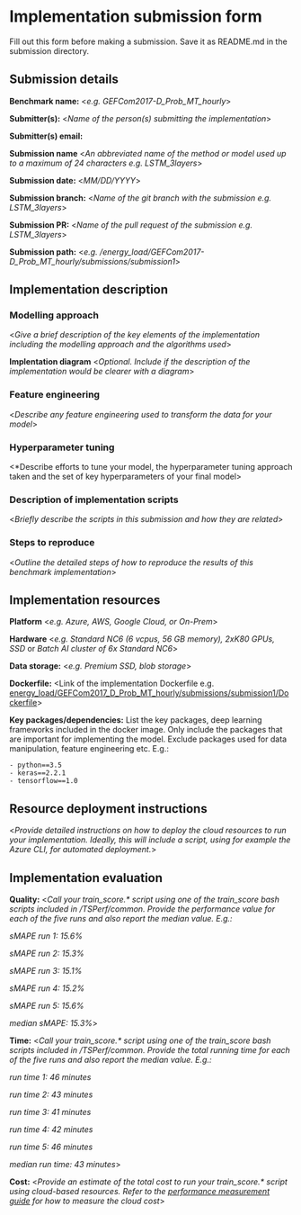 # Implementation submission form

Fill out this form before making a submission. Save it as README.md in the submission directory.

## Submission details

**Benchmark name:** <*e.g. GEFCom2017-D_Prob_MT_hourly*>

**Submitter(s):** <*Name of the person(s) submitting the implementation*>

**Submitter(s) email:**

**Submission name** <*An abbreviated name of the method or model used up to a maximum of 24 characters e.g. LSTM_3layers*>

**Submission date:** <*MM/DD/YYYY*>

**Submission branch:** <*Name of the git branch with the submission e.g. LSTM_3layers*>

**Submission PR:** <*Name of the pull request of the submission e.g. LSTM_3layers*>

**Submission path:** <*e.g. /energy_load/GEFCom2017-D_Prob_MT_hourly/submissions/submission1*>

## Implementation description

### Modelling approach

<*Give a brief description of the key elements of the implementation including the modelling approach and the algorithms used*>

**Implentation diagram** <*Optional. Include if the description of the implementation would be clearer with a diagram*>

### Feature engineering

<*Describe any feature engineering used to transform the data for your model*>

### Hyperparameter tuning

<*Describe efforts to tune your model, the hyperparameter tuning approach taken and the set of key hyperparameters of your final model>

### Description of implementation scripts

<*Briefly describe the scripts in this submission and how they are related*>

### Steps to reproduce

<*Outline the detailed steps of how to reproduce the results of this benchmark implementation*>

## Implementation resources

**Platform** <*e.g. Azure, AWS, Google Cloud, or On-Prem*>

**Hardware** <*e.g. Standard NC6 (6 vcpus, 56 GB memory), 2xK80 GPUs, SSD* or *Batch AI cluster of 6x Standard NC6*>

**Data storage:** <*e.g. Premium SSD, blob storage*>

**Dockerfile:** <Link of the implementation Dockerfile e.g. [energy_load/GEFCom2017_D_Prob_MT_hourly/submissions/submission1/Dockerfile](https://github.com/Microsoft/Forecasting/blob/master/energy_load/GEFCom2017_D_Prob_MT_hourly/submissions/submission1/Dockerfile)>

**Key packages/dependencies:**
List the key packages, deep learning frameworks included in the docker image. Only include the packages that are important for implementing the model. Exclude packages used for data manipulation, feature engineering etc. E.g.:
    
    - python==3.5
    - keras==2.2.1
    - tensorflow==1.0

## Resource deployment instructions

<*Provide detailed instructions on how to deploy the cloud resources to run your implementation. Ideally, this will include a script, using for example the Azure CLI, for automated deployment.*>


## Implementation evaluation

**Quality:** <*Call your train_score.\* script using one of the train_score bash scripts included in /TSPerf/common. Provide the performance value for each of the five runs and also report the median value. E.g.:*

*sMAPE run 1: 15.6%*

*sMAPE run 2: 15.3%*

*sMAPE run 3: 15.1%*

*sMAPE run 4: 15.2%*

*sMAPE run 5: 15.6%*

*median sMAPE: 15.3%*>

**Time:** <*Call your train_score.\* script using one of the train_score bash scripts included in /TSPerf/common. Provide the total running time for each of the five runs and also report the median value. E.g.:*

*run time 1: 46 minutes*

*run time 2: 43 minutes*

*run time 3: 41 minutes*

*run time 4: 42 minutes*

*run time 5: 46 minutes*

*median run time: 43 minutes*>

**Cost:** <*Provide an estimate of the total cost to run your train_score.\* script using cloud-based resources. Refer to the [performance measurement guide](/internal_docs/performance_measurement_guide.md) for how to measure the cloud cost*>